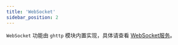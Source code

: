 ```yaml
---
title: 'WebSocket'
sidebar_position: 2
---
```


`WebSocket` 功能由 `ghttp` 模块内置实现，具体请查看 [WebSocket服务](output/goframe-v1.15-md/WEB服务开发/高级特性/WebSocket服务)。